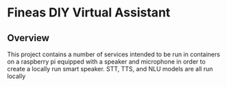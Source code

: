 # Fineas DIY Virtual Assistant

## Overview

This project contains a number of services intended to be run in containers on a raspberry pi equipped with a speaker and microphone in order to create a locally run smart speaker. STT, TTS, and NLU models are all run locally